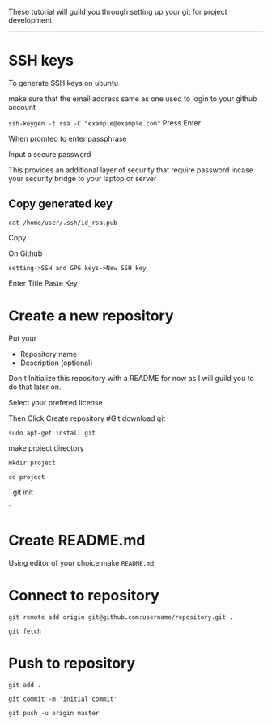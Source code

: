 These tutorial will guild you through setting up your git for project development

---

# SSH keys
To generate SSH keys on ubuntu

make sure that the email address same as one used to login to your github account

`
ssh-keygen -t rsa -C "example@example.com"
`
Press Enter

When promted to enter passphrase
 
Input a secure password
 
This provides an additional layer of security that require password incase your security bridge to your laptop or server

## Copy generated key 

`
cat /home/user/.ssh/id_rsa.pub
`

Copy

On Github 

`
 setting->SSH and GPG keys->New SSH key
`

Enter Title
Paste Key

# Create a new repository

Put your

- Repository name
- Description (optional)

Don't Initialize this repository with a README  for now as I will guild you to do that later on.

Select your prefered license 

Then Click Create repository
#Git
download git

`
sudo apt-get install git
`

make project directory

`
mkdir project
`

`
cd project
`

`
git init

`
# Create README.md

Using editor of your choice make `README.md`

# Connect to repository

`git remote add origin git@github.com:username/repository.git .`

`git fetch`

# Push to repository

`git add .`

`git commit -m 'initial commit'`

`git push -u origin master`





